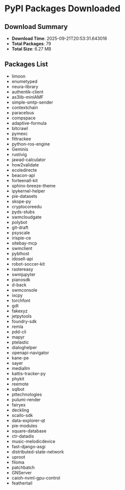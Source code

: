 # PyPI Packages Downloaded

## Download Summary
- **Download Time**: 2025-09-21T20:53:31.643016
- **Total Packages**: 79
- **Total Size**: 6.27 MB

## Packages List
- limoon
- enumetyped
- neura-library
- authentik-client
- as3lib-miniAMF
- simple-smtp-sender
- contextchain
- paracelsus
- compspace
- adaptive-formula
- bitcrawl
- pymexc
- fittrackee
- python-ros-engine
- Geminis
- rustivig
- jawad-calculator
- how2validate
- ecoledirecte
- beacon-api
- forteenall-kit
- sphinx-breeze-theme
- ipykernel-helper
- pie-datasets
- skope-py
- cryptocoreedu
- pyds-stubs
- swmcloudgate
- polybot
- git-draft
- psyscale
- irispie-ce
- sitebay-mcp
- swmclient
- pyblhost
- idosell-api
- robot-soccer-kit
- rastereasy
- swmjupyter
- pianosdk
- d-back
- swmconsole
- ixcpy
- torchfont
- gdt
- fakexyz
- jetpytools
- foundry-sdk
- remla
- pdd-cli
- mapyr
- ptelastic
- dialoghelper
- openapi-navigator
- kane-pe
- sayer
- mediallm
- kattis-tracker-py
- phykit
- reemote
- sqlbot
- pttechnologies
- pulumi-render
- fairyex
- deckling
- scailo-sdk
- data-explorer-qt
- pie-modules
- square-database
- ctr-datadis
- music-melodicdevice
- fast-django-asgi
- distributed-state-network
- uproot
- filoma
- patchbatch
- GNServer
- caioh-nvml-gpu-control
- feathertail
